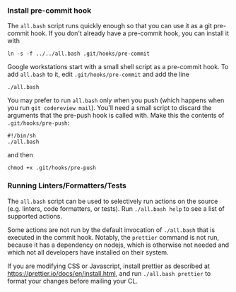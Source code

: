 ### Install pre-commit hook

The `all.bash` script runs quickly enough so that you can use it as a git
pre-commit hook. If you don't already have a pre-commit hook, you can install
it with

```
ln -s -f ../../all.bash .git/hooks/pre-commit
```

Google workstations start with a small shell script as a pre-commit hook. To
add `all.bash` to it, edit `.git/hooks/pre-commit` and add the line

```
./all.bash
```

You may prefer to run `all.bash` only when you push (which happens when you run
`git codereview mail`). You'll need a small script to discard the arguments
that the pre-push hook is called with. Make this the contents of
`.git/hooks/pre-push`:

```
#!/bin/sh
./all.bash
```

and then

```
chmod +x .git/hooks/pre-push
```

### Running Linters/Formatters/Tests

The `all.bash` script can be used to selectively run actions on the source
(e.g. linters, code formatters, or tests). Run `./all.bash help` to see a list
of supported actions.

Some actions are not run by the default invocation of `./all.bash` that is
executed in the commit hook. Notably, the `prettier` command is not run,
because it has a dependency on nodejs, which is otherwise not needed and which
not all developers have installed on their system.

If you are modifying CSS or Javascript, install prettier as described at
https://prettier.io/docs/en/install.html, and run `./all.bash prettier` to
format your changes before mailing your CL.
